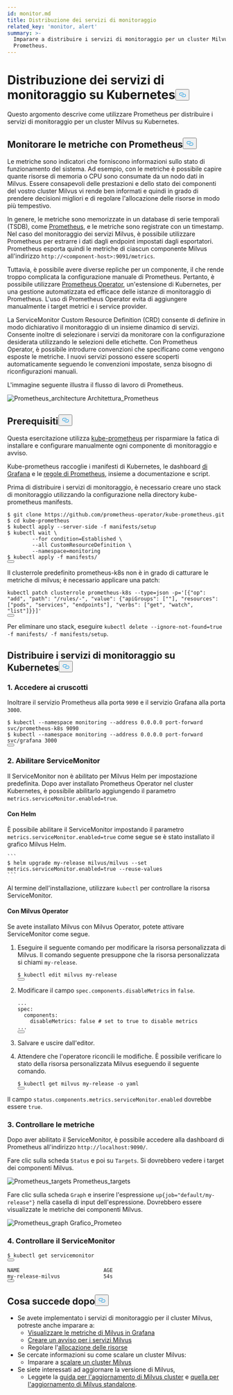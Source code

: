 ```yaml
---
id: monitor.md
title: Distribuzione dei servizi di monitoraggio
related_key: 'monitor, alert'
summary: >-
  Imparare a distribuire i servizi di monitoraggio per un cluster Milvus usando
  Prometheus.
---
```

<h1 id="Deploying-Monitoring-Services-on-Kubernetes" class="common-anchor-header">Distribuzione dei servizi di monitoraggio su Kubernetes<button data-href="#Deploying-Monitoring-Services-on-Kubernetes" class="anchor-icon" translate="no">
      <svg translate="no"
        aria-hidden="true"
        focusable="false"
        height="20"
        version="1.1"
        viewBox="0 0 16 16"
        width="16"
      >
        <path
          fill="#0092E4"
          fill-rule="evenodd"
          d="M4 9h1v1H4c-1.5 0-3-1.69-3-3.5S2.55 3 4 3h4c1.45 0 3 1.69 3 3.5 0 1.41-.91 2.72-2 3.25V8.59c.58-.45 1-1.27 1-2.09C10 5.22 8.98 4 8 4H4c-.98 0-2 1.22-2 2.5S3 9 4 9zm9-3h-1v1h1c1 0 2 1.22 2 2.5S13.98 12 13 12H9c-.98 0-2-1.22-2-2.5 0-.83.42-1.64 1-2.09V6.25c-1.09.53-2 1.84-2 3.25C6 11.31 7.55 13 9 13h4c1.45 0 3-1.69 3-3.5S14.5 6 13 6z"
        ></path>
      </svg>
    </button></h1><p>Questo argomento descrive come utilizzare Prometheus per distribuire i servizi di monitoraggio per un cluster Milvus su Kubernetes.</p>
<h2 id="Monitor-metrics-with-Prometheus" class="common-anchor-header">Monitorare le metriche con Prometheus<button data-href="#Monitor-metrics-with-Prometheus" class="anchor-icon" translate="no">
      <svg translate="no"
        aria-hidden="true"
        focusable="false"
        height="20"
        version="1.1"
        viewBox="0 0 16 16"
        width="16"
      >
        <path
          fill="#0092E4"
          fill-rule="evenodd"
          d="M4 9h1v1H4c-1.5 0-3-1.69-3-3.5S2.55 3 4 3h4c1.45 0 3 1.69 3 3.5 0 1.41-.91 2.72-2 3.25V8.59c.58-.45 1-1.27 1-2.09C10 5.22 8.98 4 8 4H4c-.98 0-2 1.22-2 2.5S3 9 4 9zm9-3h-1v1h1c1 0 2 1.22 2 2.5S13.98 12 13 12H9c-.98 0-2-1.22-2-2.5 0-.83.42-1.64 1-2.09V6.25c-1.09.53-2 1.84-2 3.25C6 11.31 7.55 13 9 13h4c1.45 0 3-1.69 3-3.5S14.5 6 13 6z"
        ></path>
      </svg>
    </button></h2><p>Le metriche sono indicatori che forniscono informazioni sullo stato di funzionamento del sistema. Ad esempio, con le metriche è possibile capire quante risorse di memoria o CPU sono consumate da un nodo dati in Milvus. Essere consapevoli delle prestazioni e dello stato dei componenti del vostro cluster Milvus vi rende ben informati e quindi in grado di prendere decisioni migliori e di regolare l'allocazione delle risorse in modo più tempestivo.</p>
<p>In genere, le metriche sono memorizzate in un database di serie temporali (TSDB), come <a href="https://prometheus.io/">Prometheus</a>, e le metriche sono registrate con un timestamp. Nel caso del monitoraggio dei servizi Milvus, è possibile utilizzare Prometheus per estrarre i dati dagli endpoint impostati dagli esportatori. Prometheus esporta quindi le metriche di ciascun componente Milvus all'indirizzo <code translate="no">http://&lt;component-host&gt;:9091/metrics</code>.</p>
<p>Tuttavia, è possibile avere diverse repliche per un componente, il che rende troppo complicata la configurazione manuale di Prometheus. Pertanto, è possibile utilizzare <a href="https://github.com/prometheus-operator/prometheus-operator">Prometheus Operator</a>, un'estensione di Kubernetes, per una gestione automatizzata ed efficace delle istanze di monitoraggio di Prometheus. L'uso di Prometheus Operator evita di aggiungere manualmente i target metrici e i service provider.</p>
<p>La ServiceMonitor Custom Resource Definition (CRD) consente di definire in modo dichiarativo il monitoraggio di un insieme dinamico di servizi. Consente inoltre di selezionare i servizi da monitorare con la configurazione desiderata utilizzando le selezioni delle etichette. Con Prometheus Operator, è possibile introdurre convenzioni che specificano come vengono esposte le metriche. I nuovi servizi possono essere scoperti automaticamente seguendo le convenzioni impostate, senza bisogno di riconfigurazioni manuali.</p>
<p>L'immagine seguente illustra il flusso di lavoro di Prometheus.</p>
<p>
  
   <span class="img-wrapper"> <img translate="no" src="/docs/v2.6.x/assets/prometheus_architecture.png" alt="Prometheus_architecture" class="doc-image" id="prometheus_architecture" />
   </span> <span class="img-wrapper"> <span>Architettura_Prometheus</span> </span></p>
<h2 id="Prerequisites" class="common-anchor-header">Prerequisiti<button data-href="#Prerequisites" class="anchor-icon" translate="no">
      <svg translate="no"
        aria-hidden="true"
        focusable="false"
        height="20"
        version="1.1"
        viewBox="0 0 16 16"
        width="16"
      >
        <path
          fill="#0092E4"
          fill-rule="evenodd"
          d="M4 9h1v1H4c-1.5 0-3-1.69-3-3.5S2.55 3 4 3h4c1.45 0 3 1.69 3 3.5 0 1.41-.91 2.72-2 3.25V8.59c.58-.45 1-1.27 1-2.09C10 5.22 8.98 4 8 4H4c-.98 0-2 1.22-2 2.5S3 9 4 9zm9-3h-1v1h1c1 0 2 1.22 2 2.5S13.98 12 13 12H9c-.98 0-2-1.22-2-2.5 0-.83.42-1.64 1-2.09V6.25c-1.09.53-2 1.84-2 3.25C6 11.31 7.55 13 9 13h4c1.45 0 3-1.69 3-3.5S14.5 6 13 6z"
        ></path>
      </svg>
    </button></h2><p>Questa esercitazione utilizza <a href="https://github.com/prometheus-operator/kube-prometheus">kube-prometheus</a> per risparmiare la fatica di installare e configurare manualmente ogni componente di monitoraggio e avviso.</p>
<p>Kube-prometheus raccoglie i manifesti di Kubernetes, le dashboard <a href="http://grafana.com/">di Grafana</a> e le <a href="https://prometheus.io/docs/prometheus/latest/configuration/recording_rules/">regole di Prometheus</a>, insieme a documentazione e script.</p>
<p>Prima di distribuire i servizi di monitoraggio, è necessario creare uno stack di monitoraggio utilizzando la configurazione nella directory kube-prometheus manifests.</p>
<pre><code translate="no"><span class="hljs-meta prompt_">$ </span><span class="language-bash">git <span class="hljs-built_in">clone</span> https://github.com/prometheus-operator/kube-prometheus.git</span>
<span class="hljs-meta prompt_">$ </span><span class="language-bash"><span class="hljs-built_in">cd</span> kube-prometheus</span>
<span class="hljs-meta prompt_">$ </span><span class="language-bash">kubectl apply --server-side -f manifests/setup</span>
<span class="hljs-meta prompt_">$ </span><span class="language-bash">kubectl <span class="hljs-built_in">wait</span> \
        --<span class="hljs-keyword">for</span> condition=Established \
        --all CustomResourceDefinition \
        --namespace=monitoring</span>
<span class="hljs-meta prompt_">$ </span><span class="language-bash">kubectl apply -f manifests/</span>
<button class="copy-code-btn"></button></code></pre>
<div class="alert note">
Il clusterrole predefinito prometheus-k8s non è in grado di catturare le metriche di milvus; è necessario applicare una patch:</div>
<pre><code translate="no" class="language-bash">kubectl patch clusterrole prometheus-k8s --<span class="hljs-built_in">type</span>=json -p=<span class="hljs-string">&#x27;[{&quot;op&quot;: &quot;add&quot;, &quot;path&quot;: &quot;/rules/-&quot;, &quot;value&quot;: {&quot;apiGroups&quot;: [&quot;&quot;], &quot;resources&quot;: [&quot;pods&quot;, &quot;services&quot;, &quot;endpoints&quot;], &quot;verbs&quot;: [&quot;get&quot;, &quot;watch&quot;, &quot;list&quot;]}}]&#x27;</span>
<button class="copy-code-btn"></button></code></pre>
<p>Per eliminare uno stack, eseguire <code translate="no">kubectl delete --ignore-not-found=true -f manifests/ -f manifests/setup</code>.</p>
<h2 id="Deploy-monitoring-services-on-Kubernetes" class="common-anchor-header">Distribuire i servizi di monitoraggio su Kubernetes<button data-href="#Deploy-monitoring-services-on-Kubernetes" class="anchor-icon" translate="no">
      <svg translate="no"
        aria-hidden="true"
        focusable="false"
        height="20"
        version="1.1"
        viewBox="0 0 16 16"
        width="16"
      >
        <path
          fill="#0092E4"
          fill-rule="evenodd"
          d="M4 9h1v1H4c-1.5 0-3-1.69-3-3.5S2.55 3 4 3h4c1.45 0 3 1.69 3 3.5 0 1.41-.91 2.72-2 3.25V8.59c.58-.45 1-1.27 1-2.09C10 5.22 8.98 4 8 4H4c-.98 0-2 1.22-2 2.5S3 9 4 9zm9-3h-1v1h1c1 0 2 1.22 2 2.5S13.98 12 13 12H9c-.98 0-2-1.22-2-2.5 0-.83.42-1.64 1-2.09V6.25c-1.09.53-2 1.84-2 3.25C6 11.31 7.55 13 9 13h4c1.45 0 3-1.69 3-3.5S14.5 6 13 6z"
        ></path>
      </svg>
    </button></h2><h3 id="1-Access-the-dashboards" class="common-anchor-header">1. Accedere ai cruscotti</h3><p>Inoltrare il servizio Prometheus alla porta <code translate="no">9090</code> e il servizio Grafana alla porta <code translate="no">3000</code>.</p>
<pre><code translate="no"><span class="hljs-meta prompt_">$ </span><span class="language-bash">kubectl --namespace monitoring --address 0.0.0.0 port-forward svc/prometheus-k8s 9090</span>
<span class="hljs-meta prompt_">$ </span><span class="language-bash">kubectl --namespace monitoring --address 0.0.0.0 port-forward svc/grafana 3000</span>
<button class="copy-code-btn"></button></code></pre>
<h3 id="2-Enable-ServiceMonitor" class="common-anchor-header">2. Abilitare ServiceMonitor</h3><p>Il ServiceMonitor non è abilitato per Milvus Helm per impostazione predefinita. Dopo aver installato Prometheus Operator nel cluster Kubernetes, è possibile abilitarlo aggiungendo il parametro <code translate="no">metrics.serviceMonitor.enabled=true</code>.</p>
<h4 id="With-Helm" class="common-anchor-header">Con Helm</h4><p>È possibile abilitare il ServiceMonitor impostando il parametro <code translate="no">metrics.serviceMonitor.enabled=true</code> come segue se è stato installato il grafico Milvus Helm.</p>
<pre><code translate="no">```
$ helm upgrade my-release milvus/milvus --set metrics.serviceMonitor.enabled=true --reuse-values
```
</code></pre>
<p>Al termine dell'installazione, utilizzare <code translate="no">kubectl</code> per controllare la risorsa ServiceMonitor.</p>
<h4 id="With-Milvus-Operator" class="common-anchor-header">Con Milvus Operator</h4><p>Se avete installato Milvus con Milvus Operator, potete attivare ServiceMonitor come segue.</p>
<ol>
<li><p>Eseguire il seguente comando per modificare la risorsa personalizzata di Milvus. Il comando seguente presuppone che la risorsa personalizzata si chiami <code translate="no">my-release</code>.</p>
<pre><code translate="no"><span class="hljs-variable">$ </span>kubectl edit milvus my-release
<button class="copy-code-btn"></button></code></pre></li>
<li><p>Modificare il campo <code translate="no">spec.components.disableMetrics</code> in <code translate="no">false</code>.</p>
<pre><code translate="no" class="language-yaml"><span class="hljs-string">...</span>
<span class="hljs-attr">spec:</span>
  <span class="hljs-attr">components:</span>
    <span class="hljs-attr">disableMetrics:</span> <span class="hljs-literal">false</span> <span class="hljs-comment"># set to true to disable metrics</span>
<span class="hljs-string">...</span>
<button class="copy-code-btn"></button></code></pre></li>
<li><p>Salvare e uscire dall'editor.</p></li>
<li><p>Attendere che l'operatore riconcili le modifiche. È possibile verificare lo stato della risorsa personalizzata Milvus eseguendo il seguente comando.</p>
<pre><code translate="no">$ kubectl <span class="hljs-keyword">get</span> milvus my<span class="hljs-operator">-</span><span class="hljs-keyword">release</span> <span class="hljs-operator">-</span>o yaml
<button class="copy-code-btn"></button></code></pre></li>
</ol>
<p>Il campo <code translate="no">status.components.metrics.serviceMonitor.enabled</code> dovrebbe essere <code translate="no">true</code>.</p>
<h3 id="3-Check-the-metrics" class="common-anchor-header">3. Controllare le metriche</h3><p>Dopo aver abilitato il ServiceMonitor, è possibile accedere alla dashboard di Prometheus all'indirizzo <code translate="no">http://localhost:9090/</code>.</p>
<p>Fare clic sulla scheda <code translate="no">Status</code> e poi su <code translate="no">Targets</code>. Si dovrebbero vedere i target dei componenti Milvus.</p>
<p>
  
   <span class="img-wrapper"> <img translate="no" src="/docs/v2.6.x/assets/prometheus_targets.png" alt="Prometheus_targets" class="doc-image" id="prometheus_targets" />
   </span> <span class="img-wrapper"> <span>Prometheus_targets</span> </span></p>
<p>Fare clic sulla scheda <code translate="no">Graph</code> e inserire l'espressione <code translate="no">up{job=&quot;default/my-release&quot;}</code> nella casella di input dell'espressione. Dovrebbero essere visualizzate le metriche dei componenti Milvus.</p>
<p>
  
   <span class="img-wrapper"> <img translate="no" src="/docs/v2.6.x/assets/prometheus_graph.png" alt="Prometheus_graph" class="doc-image" id="prometheus_graph" />
   </span> <span class="img-wrapper"> <span>Grafico_Prometeo</span> </span></p>
<h3 id="4-Check-the-ServiceMonitor" class="common-anchor-header">4. Controllare il ServiceMonitor</h3><pre><code translate="no">$ kubectl <span class="hljs-keyword">get</span> servicemonitor
<button class="copy-code-btn"></button></code></pre>
<pre><code translate="no">NAME                           AGE
<span class="hljs-keyword">my</span>-release-milvus              54s
<button class="copy-code-btn"></button></code></pre>
<h2 id="Whats-next" class="common-anchor-header">Cosa succede dopo<button data-href="#Whats-next" class="anchor-icon" translate="no">
      <svg translate="no"
        aria-hidden="true"
        focusable="false"
        height="20"
        version="1.1"
        viewBox="0 0 16 16"
        width="16"
      >
        <path
          fill="#0092E4"
          fill-rule="evenodd"
          d="M4 9h1v1H4c-1.5 0-3-1.69-3-3.5S2.55 3 4 3h4c1.45 0 3 1.69 3 3.5 0 1.41-.91 2.72-2 3.25V8.59c.58-.45 1-1.27 1-2.09C10 5.22 8.98 4 8 4H4c-.98 0-2 1.22-2 2.5S3 9 4 9zm9-3h-1v1h1c1 0 2 1.22 2 2.5S13.98 12 13 12H9c-.98 0-2-1.22-2-2.5 0-.83.42-1.64 1-2.09V6.25c-1.09.53-2 1.84-2 3.25C6 11.31 7.55 13 9 13h4c1.45 0 3-1.69 3-3.5S14.5 6 13 6z"
        ></path>
      </svg>
    </button></h2><ul>
<li>Se avete implementato i servizi di monitoraggio per il cluster Milvus, potreste anche imparare a:<ul>
<li><a href="/docs/it/visualize.md">Visualizzare le metriche di Milvus in Grafana</a></li>
<li><a href="/docs/it/alert.md">Creare un avviso per i servizi Milvus</a></li>
<li>Regolare l'<a href="/docs/it/allocate.md">allocazione delle risorse</a></li>
</ul></li>
<li>Se cercate informazioni su come scalare un cluster Milvus:<ul>
<li>Imparare a <a href="/docs/it/scaleout.md">scalare un cluster Milvus</a></li>
</ul></li>
<li>Se siete interessati ad aggiornare la versione di Milvus,<ul>
<li>Leggete la <a href="/docs/it/upgrade_milvus_cluster-operator.md">guida per l'aggiornamento di Milvus cluster</a> e <a href="/docs/it/upgrade_milvus_standalone-operator.md">quella per l'aggiornamento di Milvus standalone</a>.</li>
</ul></li>
</ul>
